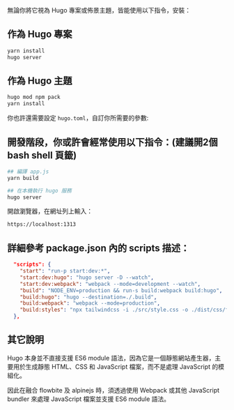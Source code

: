 
無論你將它視為 Hugo 專案或佈景主題，皆能使用以下指令，安裝：

## 作為 Hugo 專案

```bash
yarn install
hugo server
```

## 作為 Hugo 主題

```bash
hugo mod npm pack
yarn install
```

你也許還需要設定 `hugo.toml`，自訂你所需要的參數:

## 開發階段，你或許會經常使用以下指令：(建議開2個 bash shell 頁籤)

```bash
## 編譯 app.js 
yarn build

## 在本機執行 hugo 服務
hugo server
```

開啟瀏覽器，在網址列上輸入： 

```bash
https://localhost:1313
```

## 詳細參考 package.json 內的 scripts 描述：

```json
  "scripts": {
    "start": "run-p start:dev:*",
    "start:dev:hugo": "hugo server -D --watch",
    "start:dev:webpack": "webpack --mode=development --watch",
    "build": "NODE_ENV=production && run-s build:webpack build:hugo",
    "build:hugo": "hugo --destination=./.build",
    "build:webpack": "webpack --mode=production",
    "build:styles": "npx tailwindcss -i ./src/style.css -o ./dist/css/flowbite.css"
  },
```

## 其它說明

Hugo 本身並不直接支援 ES6 module 語法，因為它是一個靜態網站產生器，主要用於生成靜態 HTML、CSS 和 JavaScript 檔案，而不是處理 JavaScript 的模組化。

因此在融合 flowbite 及 alpinejs 時，須透過使用 Webpack 或其他 JavaScript bundler 來處理 JavaScript 檔案並支援 ES6 module 語法。